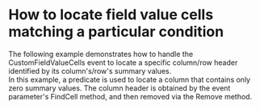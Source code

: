 # How to locate field value cells matching a particular condition


<p>The following example demonstrates how to handle the CustomFieldValueCells event to locate a specific column/row header identified by its column's/row's summary values.<br />
In this example, a predicate is used to locate a column that contains only zero summary values. The column header is obtained by the event parameter's FindCell method, and then removed via the Remove method.</p>

<br/>


